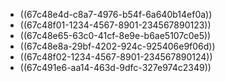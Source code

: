 - ((67c48e4d-c8a7-4976-b54f-6a640b14ef0a))
- ((67c48f01-1234-4567-8901-234567890123))
- ((67c48e65-63c0-41cf-8e9e-b6ae5107c0e5))
- ((67c48e8a-29bf-4202-924c-925406e9f06d))
- ((67c48f02-1234-4567-8901-234567890124))
- ((67c491e6-aa14-463d-9dfc-327e974c2349))
